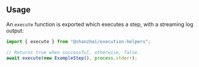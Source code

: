 ## Usage

An `execute` function is exported which executes a step, with a streaming log
output:

```typescript
import { execute } from "@shanzhai/execution-helpers";

// Returns true when successful, otherwise, false.
await execute(new ExampleStep(), process.stderr);
```
